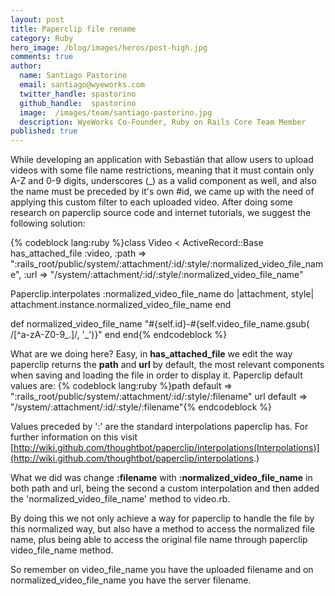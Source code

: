 ```yaml
---
layout: post
title: Paperclip file rename
category: Ruby
hero_image: /blog/images/heros/post-high.jpg
comments: true
author:
  name: Santiago Pastorino
  email: santiago@wyeworks.com
  twitter_handle: spastorino
  github_handle:  spastorino
  image:  /images/team/santiago-pastorino.jpg
  description: WyeWorks Co-Founder, Ruby on Rails Core Team Member
published: true
---
```

While developing an application with Sebastián that allow users to upload videos with some file name restrictions, meaning that it must contain only A-Z and 0-9 digits, underscores (_) as a valid component as well, and also the name must be preceded by it's own #id, we came up with the need of applying this custom filter to each uploaded video.
After doing some research on paperclip source code and internet tutorials, we suggest the following solution:

<!--more-->

{% codeblock lang:ruby %}class Video < ActiveRecord::Base
  has_attached_file :video,
    :path => ":rails_root/public/system/:attachment/:id/:style/:normalized_video_file_name",
    :url => "/system/:attachment/:id/:style/:normalized_video_file_name"

  Paperclip.interpolates :normalized_video_file_name do |attachment, style|
    attachment.instance.normalized_video_file_name
  end

  def normalized_video_file_name
    "#{self.id}-#{self.video_file_name.gsub( /[^a-zA-Z0-9_\.]/, '_')}"
  end
end{% endcodeblock %}

What are we doing here? Easy, in **has_attached_file** we edit the way paperclip returns the **path** and **url** by default, the most relevant components when saving and loading the file in order to display it.
Paperclip default values are:
{% codeblock lang:ruby %}path default => ":rails_root/public/system/:attachment/:id/:style/:filename"
url default => "/system/:attachment/:id/:style/:filename"{% endcodeblock %}

Values preceded by  ':' are the standard interpolations paperclip has. For further information on this visit [http://wiki.github.com/thoughtbot/paperclip/interpolations(Interpolations)](http://wiki.github.com/thoughtbot/paperclip/interpolations.)

What we did was change **:filename** with **:normalized_video_file_name** in both path and url, being the second a custom interpolation and then added the 'normalized_video_file_name' method to video.rb.

By doing this we not only achieve a way for paperclip to handle the file by this normalized way, but also have a method to access the normalized file name, plus being able to access the original file name through paperclip video_file_name method.

So remember on video_file_name you have the uploaded filename and on normalized_video_file_name you have the server filename.
